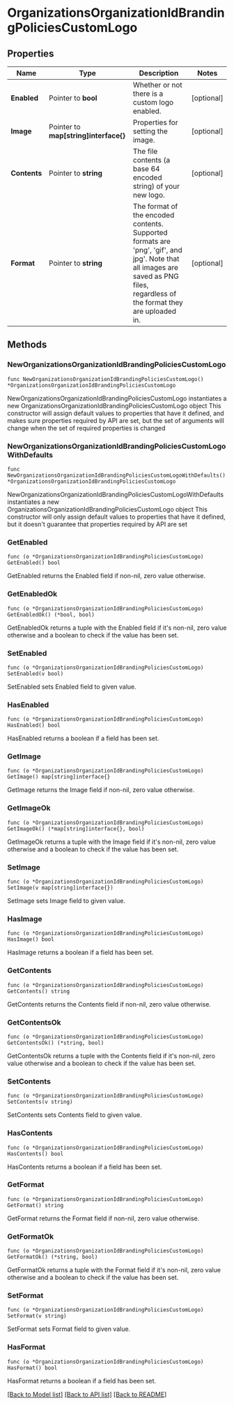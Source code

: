 # OrganizationsOrganizationIdBrandingPoliciesCustomLogo

## Properties

Name | Type | Description | Notes
------------ | ------------- | ------------- | -------------
**Enabled** | Pointer to **bool** | Whether or not there is a custom logo enabled. | [optional] 
**Image** | Pointer to **map[string]interface{}** | Properties for setting the image. | [optional] 
**Contents** | Pointer to **string** | The file contents (a base 64 encoded string) of your new logo. | [optional] 
**Format** | Pointer to **string** | The format of the encoded contents.  Supported formats are &#39;png&#39;, &#39;gif&#39;, and jpg&#39;. Note that all images are saved as PNG files, regardless of the format they are uploaded in. | [optional] 

## Methods

### NewOrganizationsOrganizationIdBrandingPoliciesCustomLogo

`func NewOrganizationsOrganizationIdBrandingPoliciesCustomLogo() *OrganizationsOrganizationIdBrandingPoliciesCustomLogo`

NewOrganizationsOrganizationIdBrandingPoliciesCustomLogo instantiates a new OrganizationsOrganizationIdBrandingPoliciesCustomLogo object
This constructor will assign default values to properties that have it defined,
and makes sure properties required by API are set, but the set of arguments
will change when the set of required properties is changed

### NewOrganizationsOrganizationIdBrandingPoliciesCustomLogoWithDefaults

`func NewOrganizationsOrganizationIdBrandingPoliciesCustomLogoWithDefaults() *OrganizationsOrganizationIdBrandingPoliciesCustomLogo`

NewOrganizationsOrganizationIdBrandingPoliciesCustomLogoWithDefaults instantiates a new OrganizationsOrganizationIdBrandingPoliciesCustomLogo object
This constructor will only assign default values to properties that have it defined,
but it doesn't guarantee that properties required by API are set

### GetEnabled

`func (o *OrganizationsOrganizationIdBrandingPoliciesCustomLogo) GetEnabled() bool`

GetEnabled returns the Enabled field if non-nil, zero value otherwise.

### GetEnabledOk

`func (o *OrganizationsOrganizationIdBrandingPoliciesCustomLogo) GetEnabledOk() (*bool, bool)`

GetEnabledOk returns a tuple with the Enabled field if it's non-nil, zero value otherwise
and a boolean to check if the value has been set.

### SetEnabled

`func (o *OrganizationsOrganizationIdBrandingPoliciesCustomLogo) SetEnabled(v bool)`

SetEnabled sets Enabled field to given value.

### HasEnabled

`func (o *OrganizationsOrganizationIdBrandingPoliciesCustomLogo) HasEnabled() bool`

HasEnabled returns a boolean if a field has been set.

### GetImage

`func (o *OrganizationsOrganizationIdBrandingPoliciesCustomLogo) GetImage() map[string]interface{}`

GetImage returns the Image field if non-nil, zero value otherwise.

### GetImageOk

`func (o *OrganizationsOrganizationIdBrandingPoliciesCustomLogo) GetImageOk() (*map[string]interface{}, bool)`

GetImageOk returns a tuple with the Image field if it's non-nil, zero value otherwise
and a boolean to check if the value has been set.

### SetImage

`func (o *OrganizationsOrganizationIdBrandingPoliciesCustomLogo) SetImage(v map[string]interface{})`

SetImage sets Image field to given value.

### HasImage

`func (o *OrganizationsOrganizationIdBrandingPoliciesCustomLogo) HasImage() bool`

HasImage returns a boolean if a field has been set.

### GetContents

`func (o *OrganizationsOrganizationIdBrandingPoliciesCustomLogo) GetContents() string`

GetContents returns the Contents field if non-nil, zero value otherwise.

### GetContentsOk

`func (o *OrganizationsOrganizationIdBrandingPoliciesCustomLogo) GetContentsOk() (*string, bool)`

GetContentsOk returns a tuple with the Contents field if it's non-nil, zero value otherwise
and a boolean to check if the value has been set.

### SetContents

`func (o *OrganizationsOrganizationIdBrandingPoliciesCustomLogo) SetContents(v string)`

SetContents sets Contents field to given value.

### HasContents

`func (o *OrganizationsOrganizationIdBrandingPoliciesCustomLogo) HasContents() bool`

HasContents returns a boolean if a field has been set.

### GetFormat

`func (o *OrganizationsOrganizationIdBrandingPoliciesCustomLogo) GetFormat() string`

GetFormat returns the Format field if non-nil, zero value otherwise.

### GetFormatOk

`func (o *OrganizationsOrganizationIdBrandingPoliciesCustomLogo) GetFormatOk() (*string, bool)`

GetFormatOk returns a tuple with the Format field if it's non-nil, zero value otherwise
and a boolean to check if the value has been set.

### SetFormat

`func (o *OrganizationsOrganizationIdBrandingPoliciesCustomLogo) SetFormat(v string)`

SetFormat sets Format field to given value.

### HasFormat

`func (o *OrganizationsOrganizationIdBrandingPoliciesCustomLogo) HasFormat() bool`

HasFormat returns a boolean if a field has been set.


[[Back to Model list]](../README.md#documentation-for-models) [[Back to API list]](../README.md#documentation-for-api-endpoints) [[Back to README]](../README.md)


